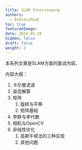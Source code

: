 ```yaml
---
title: SLAM Interviewing
authors:
  - EndlessPeak
toc: true
featuredImage: 
date: 2024-05-28
hidden: false
draft: false
weight: 2
---
```


本系列文章是SLAM方面的面试内容。
<!--more-->

内容大纲：
1. 卡尔曼滤波
2. 姿态解算
3. 矩阵
   1. 旋转与平移
   2. 矩阵基础
4. 李群与李代数
5. 相机与OpenCV
6. 非线性优化
   1. 高斯牛顿法的三种实现
   2. 其他问题
